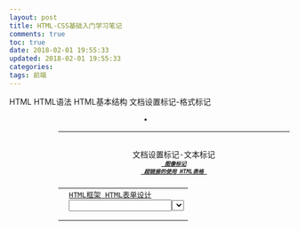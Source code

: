 ```yaml
---
layout: post
title: HTML-CSS基础入门学习笔记
comments: true
toc: true
date: 2018-02-01 19:55:33
updated: 2018-02-01 19:55:33
categories:
tags: 前端
---
```

HTML
HTML语法 
HTML基本结构
文档设置标记-格式标记
<br><p><center><pre><li><ul><ol><dl><dt><dd><hr><div>
文档设置标记-文本标记
<hn><font><b><i><sub><sup><tt><cite><em><strong><small><big><u>
图像标记 <img>
超链接的使用<a>
HTML表格 <table><caption><tr><th><td>
HTML框架 <frameset><frame>
HTML表单设计<form><input><select>
CSS
定义CSS样式表 
标签选择器、class选择器、id选择器、组合选择器、伪类选择器及优先级问题
常见的CSS属性 
颜色属性、字体属性、背景属性、文本属性、边框属性
Div + Css布局
盒模型、布局相关属性（定位、浮动、显示、溢出）
综合实战
切图
整体架构
内容样式
